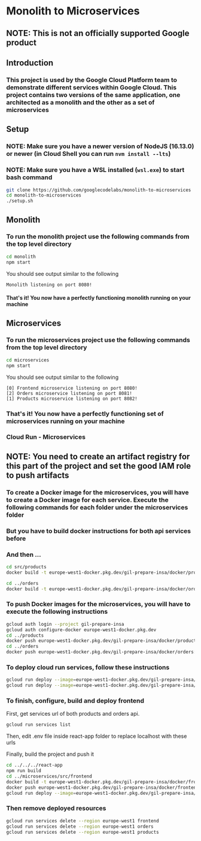 # Monolith to Microservices

## NOTE: This is not an officially supported Google product

## Introduction

### This project is used by the Google Cloud Platform team to demonstrate different services within Google Cloud. This project contains two versions of the same application, one architected as a monolith and the other as a set of microservices

## Setup

### **NOTE:** Make sure you have a newer version of NodeJS (16.13.0) or newer (in Cloud Shell you can run `nvm install --lts`)
### **NOTE:** Make sure you have a WSL installed (`wsl.exe`) to start bash command

```bash
git clone https://github.com/googlecodelabs/monolith-to-microservices
cd monolith-to-microservices
./setup.sh
```

## Monolith

### To run the monolith project use the following commands from the top level directory

```bash
cd monolith
npm start
```

You should see output similar to the following

```text
Monolith listening on port 8080!
```

#### That's it! You now have a perfectly functioning monolith running on your machine

## Microservices

### To run the microservices project use the following commands from the top level directory

```bash
cd microservices
npm start
```

You should see output similar to the following

```text
[0] Frontend microservice listening on port 8080!
[2] Orders microservice listening on port 8081!
[1] Products microservice listening on port 8082!
```

### That's it! You now have a perfectly functioning set of microservices running on your machine

### Cloud Run - Microservices

## **NOTE:** You need to create an artifact registry for this part of the project and set the good IAM role to push artifacts

### To create a Docker image for the microservices, you will have to create a Docker image for each service. Execute the following commands for each folder under the microservices folder

### But you have to build docker instructions for both api services before
### And then ...

```bash
cd src/products
docker build -t europe-west1-docker.pkg.dev/gil-prepare-insa/docker/products:1.0.0 .

cd ../orders
docker build -t europe-west1-docker.pkg.dev/gil-prepare-insa/docker/orders:1.0.0 .
```

### To push Docker images for the microservices, you will have to execute the following instructions

```bash
gcloud auth login --project gil-prepare-insa
gcloud auth configure-docker europe-west1-docker.pkg.dev
cd ../products
docker push europe-west1-docker.pkg.dev/gil-prepare-insa/docker/products:1.0.0
cd ../orders
docker push europe-west1-docker.pkg.dev/gil-prepare-insa/docker/orders:1.0.0
```

### To deploy cloud run services, follow these instructions

```bash
gcloud run deploy --image=europe-west1-docker.pkg.dev/gil-prepare-insa/docker/products:1.0.0 --platform managed --region europe-west1
gcloud run deploy --image=europe-west1-docker.pkg.dev/gil-prepare-insa/docker/orders:1.0.0 --platform managed --region europe-west1
```

### To finish, configure, build and deploy frontend

First, get services url of both products and orders api.

```bash
gcloud run services list
```

Then, edit .env file inside react-app folder to replace localhost with these urls


Finally, build the project and push it

```bash
cd ../../../react-app
npm run build
cd ../microservices/src/frontend
docker build -t europe-west1-docker.pkg.dev/gil-prepare-insa/docker/frontend:1.0.0 .
docker push europe-west1-docker.pkg.dev/gil-prepare-insa/docker/frontend:1.0.0
gcloud run deploy --image=europe-west1-docker.pkg.dev/gil-prepare-insa/docker/frontend:1.0.0 --platform managed --region europe-west1
```

### Then remove deployed resources

```bash
gcloud run services delete --region europe-west1 frontend
gcloud run services delete --region europe-west1 orders
gcloud run services delete --region europe-west1 products
```